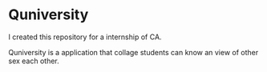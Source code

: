 Quniversity
===========

I created this repository for a internship of CA.

Quniversity is a application that collage students can know an view of other sex each other.
